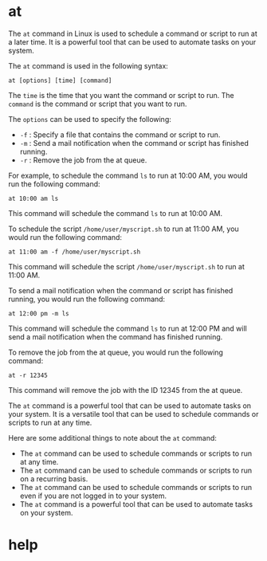 # at 
The `at` command in Linux is used to schedule a command or script to run at a later time. It is a powerful tool that can be used to automate tasks on your system.

The `at` command is used in the following syntax:

```
at [options] [time] [command]
```

The `time` is the time that you want the command or script to run. The `command` is the command or script that you want to run.

The `options` can be used to specify the following:

* `-f` : Specify a file that contains the command or script to run.
* `-m` : Send a mail notification when the command or script has finished running.
* `-r` : Remove the job from the at queue.

For example, to schedule the command `ls` to run at 10:00 AM, you would run the following command:

```
at 10:00 am ls
```

This command will schedule the command `ls` to run at 10:00 AM.

To schedule the script `/home/user/myscript.sh` to run at 11:00 AM, you would run the following command:

```
at 11:00 am -f /home/user/myscript.sh
```

This command will schedule the script `/home/user/myscript.sh` to run at 11:00 AM.

To send a mail notification when the command or script has finished running, you would run the following command:

```
at 12:00 pm -m ls
```

This command will schedule the command `ls` to run at 12:00 PM and will send a mail notification when the command has finished running.

To remove the job from the at queue, you would run the following command:

```
at -r 12345
```

This command will remove the job with the ID 12345 from the at queue.

The `at` command is a powerful tool that can be used to automate tasks on your system. It is a versatile tool that can be used to schedule commands or scripts to run at any time.

Here are some additional things to note about the `at` command:

* The `at` command can be used to schedule commands or scripts to run at any time.
* The `at` command can be used to schedule commands or scripts to run on a recurring basis.
* The `at` command can be used to schedule commands or scripts to run even if you are not logged in to your system.
* The `at` command is a powerful tool that can be used to automate tasks on your system.




# help 

```

```
